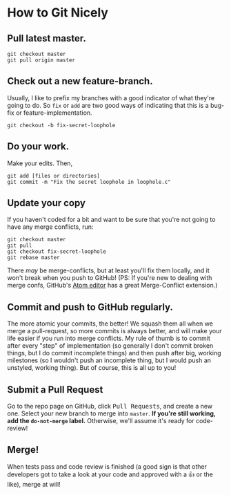 # How to Git Nicely

## Pull latest master.

```
git checkout master
git pull origin master
```

## Check out a new feature-branch.
Usually, I like to prefix my branches with a good indicator of what they're going to do. So `fix` or `add` are two good ways of indicating that this is a bug-fix or feature-implementation.

```
git checkout -b fix-secret-loophole
```

## Do your work.
Make your edits. Then,
```
git add [files or directories]
git commit -m "Fix the secret loophole in loophole.c"
```

## Update your copy
If you haven't coded for a bit and want to be sure that you're not going to have any merge conflicts, run:
```
git checkout master
git pull
git checkout fix-secret-loophole
git rebase master
```
There *may* be merge-conflicts, but at least you'll fix them locally, and it won't break when you push to GitHub! (PS: If you're new to dealing with merge confs, GitHub's [Atom editor](https://atom.io) has a great Merge-Conflict extension.)

## Commit and push to GitHub regularly.
The more atomic your commits, the better! We squash them all when we merge a pull-request, so more commits is always better, and will make your life easier if you run into merge conflicts. My rule of thumb is to commit after every "step" of implementation (so generally I don't commit broken things, but I do commit incomplete things) and then push after big, working milestones (so I wouldn't push an incomplete thing, but I would push an unstyled, working thing). But of course, this is all up to you!

## Submit a Pull Request
Go to the repo page on GitHub, click <kbd>Pull Requests</kbd>, and create a new one. Select your new branch to merge into `master`. **If you're still working, add the `do-not-merge` label.** Otherwise, we'll assume it's ready for code-review! 

## Merge!
When tests pass and code review is finished (a good sign is that other developers got to take a look at your code and approved with a 👍 or the like), merge at will!
